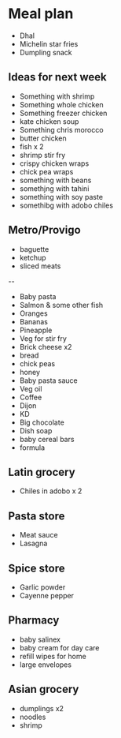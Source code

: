 # Meal plan

- Dhal
- Michelin star fries
- Dumpling snack

## Ideas for next week

- Something with shrimp
- Something whole chicken
- Something freezer chicken
- kate chicken soup
- Something chris morocco
- butter chicken
- fish x 2
- shrimp stir fry
- crispy chicken wraps
- chick pea wraps
- something with beans
- somethjng with tahini
- something with soy paste
- somethibg with adobo chiles

## Metro/Provigo

- baguette
- ketchup
- sliced meats

--

- Baby pasta
- Salmon & some other fish
- Oranges
- Bananas
- Pineapple
- Veg for stir fry
- Brick cheese x2
- bread
- chick peas
- honey
- Baby pasta sauce
- Veg oil
- Coffee
- Dijon
- KD
- Big chocolate
- Dish soap
- baby cereal bars
- formula

## Latin grocery

- Chiles in adobo x 2

## Pasta store

- Meat sauce
- Lasagna

## Spice store

- Garlic powder
- Cayenne pepper

## Pharmacy

- baby salinex
- baby cream for day care
- refill wipes for home
- large envelopes

## Asian grocery

- dumplings x2
- noodles
- shrimp
